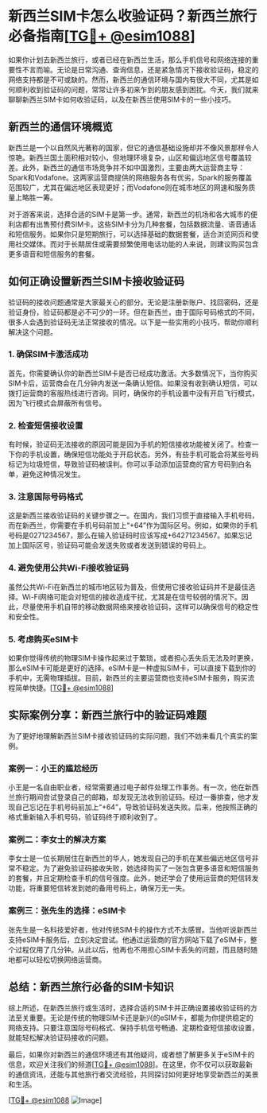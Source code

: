 # 新西兰SIM卡怎么收验证码？新西兰旅行必备指南[[TG💪+ @esim1088](https://t.me/s/esim1088)]

如果你计划去新西兰旅行，或者已经在新西兰生活，那么手机信号和网络连接的重要性不言而喻。无论是日常沟通、查询信息，还是紧急情况下接收验证码，稳定的网络支持都是不可或缺的。然而，新西兰的通信环境与国内有很大不同，尤其是如何顺利收到验证码的问题，常常让许多初来乍到的朋友感到困扰。今天，我们就来聊聊新西兰SIM卡如何收验证码，以及在新西兰使用SIM卡的一些小技巧。

## 新西兰的通信环境概览

新西兰是一个以自然风光著称的国家，但它的通信基础设施却并不像风景那样令人惊艳。新西兰国土面积相对较小，但地理环境复杂，山区和偏远地区信号覆盖较差。此外，新西兰的通信市场竞争并不如中国激烈，主要由两大运营商主导：Spark和Vodafone。这两家运营商提供的网络服务各有优劣，Spark的服务覆盖范围较广，尤其在偏远地区表现更好；而Vodafone则在城市地区的网速和服务质量上略胜一筹。

对于游客来说，选择合适的SIM卡是第一步。通常，新西兰的机场和各大城市的便利店都有出售预付费SIM卡。这些SIM卡分为几种套餐，包括数据流量、语音通话和短信服务。如果你只是短期旅行，可以选择基础的数据套餐，适合浏览网页和使用社交媒体。而对于长期居住或需要频繁使用电话功能的人来说，则建议购买包含更多语音和短信服务的套餐。

## 如何正确设置新西兰SIM卡接收验证码

验证码的接收问题通常是大家最关心的部分。无论是注册新账户、找回密码，还是验证身份，验证码都是必不可少的一环。但在新西兰，由于国际号码格式的不同，很多人会遇到验证码无法正常接收的情况。以下是一些实用的小技巧，帮助你顺利解决这个问题。

### 1. 确保SIM卡激活成功

首先，你需要确认你的新西兰SIM卡是否已经成功激活。大多数情况下，当你购买SIM卡后，运营商会在几分钟内发送一条确认短信。如果没有收到确认短信，可以拨打运营商的客服热线进行咨询。同时，确保你的手机设置中没有开启飞行模式，因为飞行模式会屏蔽所有信号。

### 2. 检查短信接收设置

有时候，验证码无法接收的原因可能是因为手机的短信接收功能被关闭了。检查一下你的手机设置，确保短信功能处于开启状态。另外，有些手机可能会将某些号码标记为垃圾短信，导致验证码被误判。你可以手动添加运营商的官方号码到白名单，避免这种情况发生。

### 3. 注意国际号码格式

这是新西兰接收验证码的关键步骤之一。在国内，我们习惯于直接输入手机号码，而在新西兰，你需要在手机号码前加上“+64”作为国际区号。例如，如果你的手机号码是0271234567，那么在输入验证码时应该写成+64271234567。如果忘记加上国际区号，验证码可能会发送失败或者发送到错误的号码上。

### 4. 避免使用公共Wi-Fi接收验证码

虽然公共Wi-Fi在新西兰的城市地区较为普及，但使用它接收验证码并不是最佳选择。Wi-Fi网络可能会对短信的接收造成干扰，尤其是在信号较弱的情况下。因此，尽量使用手机自带的移动数据网络来接收验证码，这样可以确保信号的稳定性和安全性。

### 5. 考虑购买eSIM卡

如果你觉得传统的物理SIM卡操作起来过于繁琐，或者担心丢失后无法及时更换，那么eSIM卡可能是更好的选择。eSIM卡是一种虚拟SIM卡，可以直接下载到你的手机中，无需物理插拔。目前，新西兰的主要运营商也支持eSIM卡服务，购买流程简单快捷。[[TG💪+ @esim1088](https://t.me/s/esim1088)]

## 实际案例分享：新西兰旅行中的验证码难题

为了更好地理解新西兰SIM卡接收验证码的实际问题，我们不妨来看几个真实的案例。

### 案例一：小王的尴尬经历

小王是一名自由职业者，经常需要通过电子邮件处理工作事务。有一次，他在新西兰旅行期间尝试登录自己的邮箱，却发现无法收到验证码。经过一番排查，他才发现自己忘记在手机号码前加上“+64”，导致验证码发送失败。后来，他按照正确的格式重新输入手机号码，验证码终于顺利收到了。

### 案例二：李女士的解决方案

李女士是一位长期居住在新西兰的华人，她发现自己的手机在某些偏远地区信号非常不稳定。为了避免验证码接收失败，她选择购买了一张包含更多语音和短信服务的套餐，并且定期检查手机的信号强度。此外，她还学会了使用运营商的短信转发功能，将重要短信转发到她的备用号码上，确保万无一失。

### 案例三：张先生的选择：eSIM卡

张先生是一名科技爱好者，他对传统SIM卡的操作方式不太感冒。当他听说新西兰支持eSIM卡服务后，立刻决定尝试。他通过运营商的官方网站下载了eSIM卡，整个过程仅用了几分钟。从此以后，他再也不用担心SIM卡丢失的问题，而且随时随地都可以轻松切换网络运营商。

## 总结：新西兰旅行必备的SIM卡知识

综上所述，在新西兰旅行或生活时，选择合适的SIM卡并正确设置接收验证码的方法至关重要。无论是传统的物理SIM卡还是新兴的eSIM卡，都能为你提供稳定的网络支持。只要注意国际号码格式、保持手机信号畅通、定期检查短信接收设置，就能轻松解决验证码接收的问题。

最后，如果你对新西兰的通信环境还有其他疑问，或者想了解更多关于eSIM卡的信息，欢迎关注我们的频道[[TG💪+ @esim1088](https://t.me/s/esim1088)]。在这里，你不仅可以获取最新的通信资讯，还能与其他旅行者交流经验，共同探讨如何更好地享受新西兰的美景和生活。

[[TG💪+ @esim1088](https://t.me/s/esim1088) ![Image](https://i.postimg.cc/4NQfJmqS/Snipaste-2025-05-13-00-14-12.png)]